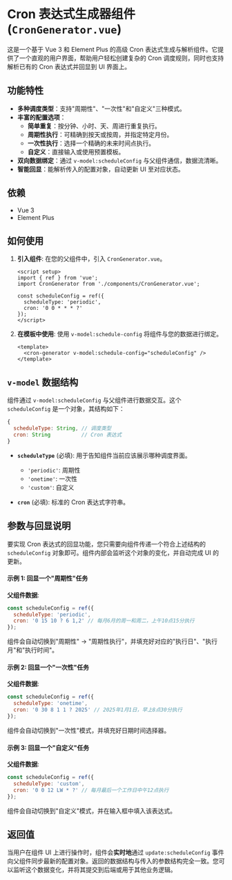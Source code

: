 
# Cron 表达式生成器组件 (`CronGenerator.vue`)

这是一个基于 Vue 3 和 Element Plus 的高级 Cron 表达式生成与解析组件。它提供了一个直观的用户界面，帮助用户轻松创建复杂的 Cron 调度规则，同时也支持解析已有的 Cron 表达式并回显到 UI 界面上。

## 功能特性

- **多种调度类型**：支持"周期性"、"一次性"和"自定义"三种模式。
- **丰富的配置选项**：
  - **简单重复**：按分钟、小时、天、周进行重复执行。
  - **周期性执行**：可精确到按天或按周，并指定特定月份。
  - **一次性执行**：选择一个精确的未来时间点执行。
  - **自定义**：直接输入或使用预置模板。
- **双向数据绑定**：通过 `v-model:scheduleConfig` 与父组件通信，数据流清晰。
- **智能回显**：能解析传入的配置对象，自动更新 UI 至对应状态。

## 依赖

- Vue 3
- Element Plus

## 如何使用

1.  **引入组件**:
    在您的父组件中，引入 `CronGenerator.vue`。

    ```vue
    <script setup>
    import { ref } from 'vue';
    import CronGenerator from './components/CronGenerator.vue';

    const scheduleConfig = ref({
      scheduleType: 'periodic',
      cron: '0 0 * * * ?'
    });
    </script>
    ```

2.  **在模板中使用**:
    使用 `v-model:schedule-config` 将组件与您的数据进行绑定。

    ```vue
    <template>
      <cron-generator v-model:schedule-config="scheduleConfig" />
    </template>
    ```

## `v-model` 数据结构

组件通过 `v-model:scheduleConfig` 与父组件进行数据交互。这个 `scheduleConfig` 是一个对象，其结构如下：

```javascript
{
  scheduleType: String, // 调度类型
  cron: String          // Cron 表达式
}
```

- **`scheduleType`** (必填): 用于告知组件当前应该展示哪种调度界面。
  - `'periodic'`: 周期性
  - `'onetime'`: 一次性
  - `'custom'`: 自定义

- **`cron`** (必填): 标准的 Cron 表达式字符串。

## 参数与回显说明

要实现 Cron 表达式的回显功能，您只需要向组件传递一个符合上述结构的 `scheduleConfig` 对象即可。组件内部会监听这个对象的变化，并自动完成 UI 的更新。

#### 示例 1: 回显一个"周期性"任务

**父组件数据**:
```javascript
const scheduleConfig = ref({
  scheduleType: 'periodic',
  cron: '0 15 10 ? 6 1,2' // 每月6月的周一和周二，上午10点15分执行
});
```
组件会自动切换到"周期性" -> "周期性执行"，并填充好对应的"执行日"、"执行月"和"执行时间"。

#### 示例 2: 回显一个"一次性"任务

**父组件数据**:
```javascript
const scheduleConfig = ref({
  scheduleType: 'onetime',
  cron: '0 30 8 1 1 ? 2025' // 2025年1月1日，早上8点30分执行
});
```
组件会自动切换到"一次性"模式，并填充好日期时间选择器。

#### 示例 3: 回显一个"自定义"任务

**父组件数据**:
```javascript
const scheduleConfig = ref({
  scheduleType: 'custom',
  cron: '0 0 12 LW * ?' // 每月最后一个工作日中午12点执行
});
```
组件会自动切换到"自定义"模式，并在输入框中填入该表达式。

## 返回值

当用户在组件 UI 上进行操作时，组件会**实时地**通过 `update:scheduleConfig` 事件向父组件同步最新的配置对象。返回的数据结构与传入的参数结构完全一致。您可以监听这个数据变化，并将其提交到后端或用于其他业务逻辑。
